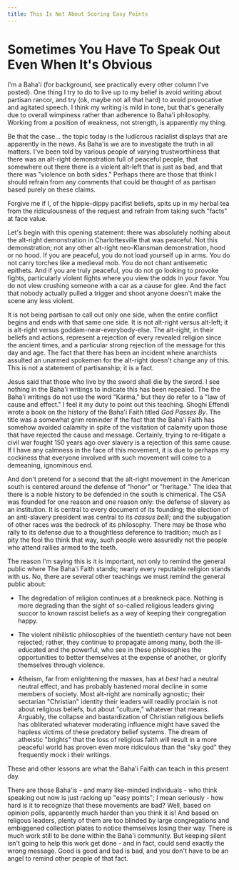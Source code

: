 ```yaml
---
title: This Is Not About Scoring Easy Points
---
```


# Sometimes You Have To Speak Out Even When It's Obvious
I'm a Baha'i (for background, see practically every other column I've
posted). One thing I try to do to live up to my belief is avoid
writing about partisan rancor, and try (ok, maybe not all that hard)
to avoid provocative and agitated speech. I think my writing is mild
in tone, but that's generally due to overall wimpiness rather than
adherence to Baha'i philosophy. Working from a position of weakness,
not strength, is apparently my thing.

Be that the case... the topic today is the ludicrous racialist displays
that are apparently in the news. As Baha'is we are to investigate the
truth in all matters. I've been told by various people of varying
trustworthiness that there was an alt-right demonstration full of
peaceful people, that somewhere out there there is a violent alt-left
that is just as bad, and that there was "violence on both sides."
Perhaps there are those that think I should refrain from any comments
that could be thought of as partisan based purely on these claims.

Forgive me if I, of the hippie-dippy pacifist beliefs, spits up in my
herbal tea from the ridiculousness of the request and refrain from
taking such "facts" at face value.

Let's begin with this opening statement: there was absolutely nothing
about the alt-right demonstration in Charlottesville that was
peaceful. Not this demonstration; not any other alt-right neo-Klansman
demonstration, hood or no hood. If you are peaceful, you do not load
yourself up in arms. You do not carry torches like a medieval mob. You
do not chant antisemetic epithets. And if you are truly peaceful, you
do not go looking to provoke fights, particularly violent fights where
you view the odds in your favor. You do not view crushing someone with
a car as a cause for glee. And the fact that nobody actually pulled a
trigger and shoot anyone doesn't make the scene any less violent.

It is not being partisan to call out only one side, when the entire
conflict begins and ends with that same one side. It is not alt-right
versus alt-left; it is alt-right versus
goddam-near-everybody-else. The alt-right, in their beliefs and
actions, represent a rejection of every revealed religion since the
ancient times, and a particular strong rejection of the message for
this day and age. The fact that there has been an incident where
anarchists assulted an unarmed spokemen for the alt-right doesn't
change any of this. This is not a statement of partisanship; it is a
fact.

Jesus said that those who live by the sword shall die by the sword. I
see nothing in the Baha'i writings to indicate this has been
repealed. The the Baha'i writings do not use the word "Karma," but
they do refer to a "law of cause and effect." I feel it my duty to
point out this teaching. Shoghi Effendi wrote a book on the history of
the Baha'i Faith titled _God Passes By_. The title was a somewhat grim
reminder if the fact that the Baha'i Faith has somehow avoided
calamity in spite of the visitation of calamity upon those that have
rejected the cause and message. Certainly, trying to re-litigate a
civil war fought 150 years ago over slavery is a rejection of this
same cause. If I have any calmness in the face of this movement, it is
due to perhaps my cockiness that everyone involved with such movement
will come to a demeaning, ignominous end.

And don't pretend for a second that the alt-right movement in the
American south is centered around the defense of "honor" or "heritage." The
idea that there is a noble history to be defended in the south is
chimerical. The CSA was founded for one reason and one reason only:
the defense of slavery as an institution. It is central to every
document of its founding; the election of an anti-slavery president
was central to its _cassus belli_; and the subjugation of other races
was the bedrock of its philosophy. There may be those who rally to its
defense due to a thoughtless deference to tradition; much as I pity
the fool tho think that way, such people were assuredly not the people
who attend rallies armed to the teeth.

The reason I'm saying this is it is important, not only to remind the general
public where The Baha'i Faith stands; nearly every reputable
religion stands with us. No, there are several other teachings we must
remind the general public about:

* The degredation of religion continues at a breakneck pace. Nothing
  is more degrading than the sight of so-called religious leaders
  giving succor to known rascist beliefs as a way of keeping their
  congregation happy.

* The violent nihilistic philosophies of the twentieth century have
  not been rejected; rather, they continue to propagate among many,
  both the ill-educated and the powerful, who see in these
  philosophies the opportunities to better themselves at the expense
  of another, or glorify themselves through violence.

* Atheism, far from enlightening the masses, has at _best_ had a
  neutral neutral effect, and has probably hastened moral decline in
  some members of society. Most alt-right are nominally agnostic;
  their sectarian "Christian" identity their leaders will readily
  proclain is not about religious beliefs, but about "culture,"
  whatever that means. Arguably, the collapse and bastardization of
  Christian religious beliefs has obliterated whatever moderating
  influence might have saved the hapless victims of these predatory
  belief systems. The dream of atheistic "brights" that the loss of
  religious faith will result in a more peaceful world has proven even more
  ridiculous than the "sky god" they frequently mock i their writings.

These and other lessons are what the Baha'i Faith can teach in this
present day.

There are those Baha'is - and many like-minded individuals - who think
speaking out now is just racking up "easy points"; I mean seriously -
how hard is it to recognize that these movements are bad? Well, based
on opinion polls, apparently much harder than you think it is! And
based on religous leaders, plenty of them are too blinded by large
congregations and embiggened collection plates to notice themselves
losing their way. There is much work still to be done within the
Baha'i community. But keeping silent isn't going to help this work get
done - and in fact, could send exactly the wrong message. Good is good
and bad is bad, and you don't have to be an angel to remind other
people of that fact.
